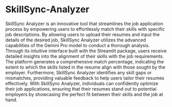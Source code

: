 # SkillSync-Analyzer
SkillSync Analyzer is an innovative tool that streamlines the job application process by empowering users to effortlessly match their skills with specific job descriptions. By allowing users to upload their resumes 
and input the details of the desired job, SkillSync Analyzer utilizes the advanced capabilities of the Gemini Pro model to conduct a thorough analysis. Through its intuitive interface built with the Streamlit 
package, users receive detailed insights into the alignment of their skills with the job requirements. The platform generates a comprehensive match percentage, indicating the extent to which the skills listed in 
the resume align with those sought by the employer. Furthermore, SkillSync Analyzer identifies any skill gaps or mismatches, providing valuable feedback to help users tailor their resumes effectively. With 
SkillSync Analyzer, individuals can confidently optimize their job applications, ensuring that their resumes stand out to potential employers by showcasing the perfect fit between their skills and the job at hand.














